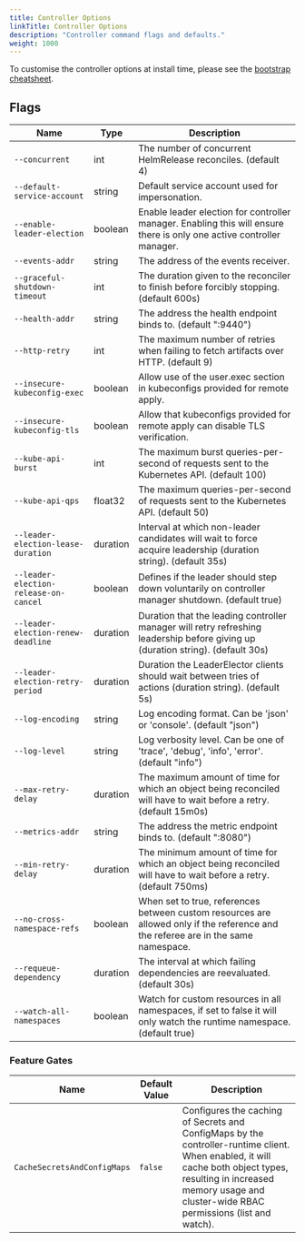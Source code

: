 ```yaml
---
title: Controller Options
linkTitle: Controller Options
description: "Controller command flags and defaults."
weight: 1000
---
```


To customise the controller options at install time,
please see the [bootstrap cheatsheet](../../cheatsheets/bootstrap.md).

## Flags

| Name                                  | Type     | Description                                                                                                                                            |
|---------------------------------------|----------|--------------------------------------------------------------------------------------------------------------------------------------------------------|
| `--concurrent`                        | int      | The number of concurrent HelmRelease reconciles. (default 4)                                                                                             |
| `--default-service-account`           | string   | Default service account used for impersonation.                                                                                                        |
| `--enable-leader-election`            | boolean  | Enable leader election for controller manager. Enabling this will ensure there is only one active controller manager.                                  |
| `--events-addr`                       | string   | The address of the events receiver.                                                                                                                    |
| `--graceful-shutdown-timeout`         | int      | The duration given to the reconciler to finish before forcibly stopping. (default 600s)                                                                |
| `--health-addr`                       | string   | The address the health endpoint binds to. (default ":9440")                                                                                            |
| `--http-retry`                        | int      | The maximum number of retries when failing to fetch artifacts over HTTP. (default 9)                                                                   |
| `--insecure-kubeconfig-exec`          | boolean  | Allow use of the user.exec section in kubeconfigs provided for remote apply.                                                                           |
| `--insecure-kubeconfig-tls`           | boolean  | Allow that kubeconfigs provided for remote apply can disable TLS verification.                                                                         |
| `--kube-api-burst`                    | int      | The maximum burst queries-per-second of requests sent to the Kubernetes API. (default 100)                                                             |
| `--kube-api-qps`                      | float32  | The maximum queries-per-second of requests sent to the Kubernetes API. (default 50)                                                                    |
| `--leader-election-lease-duration`    | duration | Interval at which non-leader candidates will wait to force acquire leadership (duration string). (default 35s)                                         |
| `--leader-election-release-on-cancel` | boolean  | Defines if the leader should step down voluntarily on controller manager shutdown. (default true)                                                      |
| `--leader-election-renew-deadline`    | duration | Duration that the leading controller manager will retry refreshing leadership before giving up (duration string). (default 30s)                        |
| `--leader-election-retry-period`      | duration | Duration the LeaderElector clients should wait between tries of actions (duration string). (default 5s)                                                |
| `--log-encoding`                      | string   | Log encoding format. Can be 'json' or 'console'. (default "json")                                                                                      |
| `--log-level`                         | string   | Log verbosity level. Can be one of 'trace', 'debug', 'info', 'error'. (default "info")                                                                 |
| `--max-retry-delay`                   | duration | The maximum amount of time for which an object being reconciled will have to wait before a retry. (default 15m0s)                                      |
| `--metrics-addr`                      | string   | The address the metric endpoint binds to. (default ":8080")                                                                                            |
| `--min-retry-delay`                   | duration | The minimum amount of time for which an object being reconciled will have to wait before a retry. (default 750ms)                                      |
| `--no-cross-namespace-refs`           | boolean  | When set to true, references between custom resources are allowed only if the reference and the referee are in the same namespace.                     |
| `--requeue-dependency`                | duration | The interval at which failing dependencies are reevaluated. (default 30s)                                                                              |
| `--watch-all-namespaces`              | boolean  | Watch for custom resources in all namespaces, if set to false it will only watch the runtime namespace. (default true)                                 |

### Feature Gates

| Name                              | Default Value | Description                                                                                                                                                                                                               |
|-----------------------------------|---------------|---------------------------------------------------------------------------------------------------------------------------------------------------------------------------------------------------------------------------|
| `CacheSecretsAndConfigMaps`       | `false`       | Configures the caching of Secrets and ConfigMaps by the controller-runtime client. When enabled, it will cache both object types, resulting in increased memory usage and cluster-wide RBAC permissions (list and watch). |
